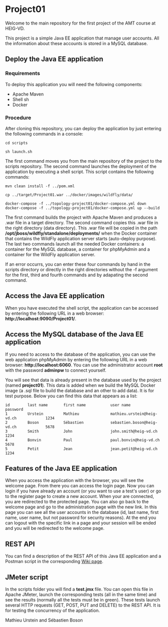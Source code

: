 # Project01

Welcome to the main repository for the first project of the AMT course at HEIG-VD.

This project is a simple Java EE application that manage user accounts. All the information about these accounts is stored in a MySQL database.

## Deploy the Java EE application

### Requirements

To deploy this application you will need the following components:

* Apache Maven
* Shell sh
* Docker

### Procedure

After cloning this repository, you can deploy the application by just entering the following commands in a console:

```
cd scripts
``` 
```
sh launch.sh
```

The first command moves you from the main repository of the project to the scripts repository. The second command launches the deployment of the application by executing a shell script. This script contains the following commands:

```
mvn clean install -f ../pom.xml
``` 
``` 
cp ../target/Project01.war ../docker/images/wildfly/data/
```
```
docker-compose -f ../topology-project01/docker-compose.yml down
docker-compose -f ../topology-project01/docker-compose.yml up --build
```

The first command builds the project with Apache Maven and produces a .war file in a target directory. The second command copies this .war file in the right directory (data directory). This .war file will be copied in the path **/opt/jboss/wildfly/standalone/deployments/** when the Docker container that contains the WildFly application server starts (auto-deploy purpose). The last two commands launch all the needed Docker containers: a container for the MySQL database, a container for phpMyAdmin and a container for the WildFly application server.

If an error occurrs, you can enter these four commands by hand in the scripts directory or directly in the right directories without the -f argument for the first, third and fourth commands and by adapating the second command.

## Access the Java EE application

When you have executed the shell script, the application can be accessed by entering the following URL in a web browser: **http://localhost:9090/Project01/**.

## Access the MySQL database of the Java EE application

If you need to access to the database of the application, you can use the web application phpMyAdmin by entering the following URL in a web browser: **http://localhost:6060**. You can use the administrator account **root** with the password **adminpw** to connect yourself.

You will see that data is already present in the database used by the project (named **project01**). This data is added when we build the MySQL Docker image (a .sql file to build the database and an other to add data). It is for test purpose. Below you can find this data that appears as a list:

```
id        last name       first name           user name                              password
1         Urstein         Mathieu              mathieu.urstein@heig-vd.ch             1234
2         Boson           Sébastien            sebastien.boson@heig-vd.ch             5678
3         Smith           John                 john.smith@heig-vd.ch                  1234
4         Bonvin          Paul                 paul.bonvin@heig-vd.ch                 5678
5         Petit           Jean                 jean.petit@heig-vd.ch                  1234
```

## Features of the Java EE application

When you access the application with the browser, you will see the welcome page. From there you can access the login page. Now you can login if you have already an account (or you want to use a test's user) or go to the register page to create a new account. When your are connected, you are redirected to the protected page. You can also go back to the welcome page and go to the administration page with the new link. In this page you can see all the user accounts in the database (id, last name, first name, user name, but not password for security reasons). At the end you can logout with the specific link in a page and your session will be ended and you will be redirected to the welcome page.

## REST API

You can find a description of the REST API of this Java EE application and a Postman script in the corresponding [Wiki page](https://github.com/MathieuUrstein/HEIG.AMT.Project01/wiki/REST-API).

## JMeter script

In the scripts folder you will find a **test.jmx** file. You can open this file in Apache JMeter, launch the corresponding tests (all in the same time) and see the results (normally all the tests must be in green). These tests launch several HTTP requests (GET, POST, PUT and DELETE) to the REST API. It is for testing the concurrency of the application.


Mathieu Urstein and Sébastien Boson
